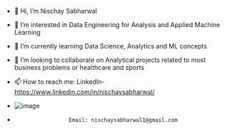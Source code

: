 - 👋 Hi, I’m Nischay Sabharwal
- 👀 I’m interested in Data Engineering for Analysis and Applied Machine Learning
- 🌱 I’m currently learning Data Science, Analytics and ML concepts
- 💞️ I’m looking to collaborate on Analytical projects related to most business problems or healthcare and sports
- 📫 How to reach me: LinkedIn- https://www.linkedin.com/in/nischaysabharwal/
- ![image](https://user-images.githubusercontent.com/88046956/189295726-49684bf5-7ba9-41c9-9983-c8506cc63689.png)

-                      Email: nischaysabharwal1@gmail.com

<!---
NischaySabharwal1/NischaySabharwal1 is a ✨ special ✨ repository because its `README.md` (this file) appears on your GitHub profile.
You can click the Preview link to take a look at your changes.
--->
